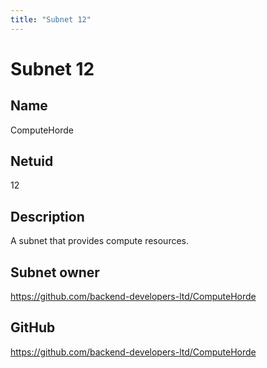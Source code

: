 ```yaml
---
title: "Subnet 12"
---
```


# Subnet 12

## Name

ComputeHorde

## Netuid
12

## Description

A subnet that provides compute resources.

## Subnet owner

https://github.com/backend-developers-ltd/ComputeHorde

## GitHub

https://github.com/backend-developers-ltd/ComputeHorde

<!-- 
## Hyperparameters

| Hyperparameter| Value|
|:---|------|
| rho | 10 |
| kappa | 32767 |
| immunity_period | 7200 |
| min_allowed_weights | 8 |
| max_weight_limit | 455 |
| tempo | 99 |
| min_difficulty | 1000000000000000000 |
| max_difficulty | 1000000000000000000 |
| weights_version | 2013 |
| weights_rate_limit | 100 |
| adjustment_interval | 112 |
| activity_cutoff | 5000 |
| registration_allowed | True |
| target_regs_per_interval | 2 |
| min_burn | 1000000000 |
| max_burn | 100000000000 |
| bonds_moving_avg | 900000 |
| max_regs_per_block | 1 |
| serving_rate_limit | 10 |
| max_validators | 128 | -->